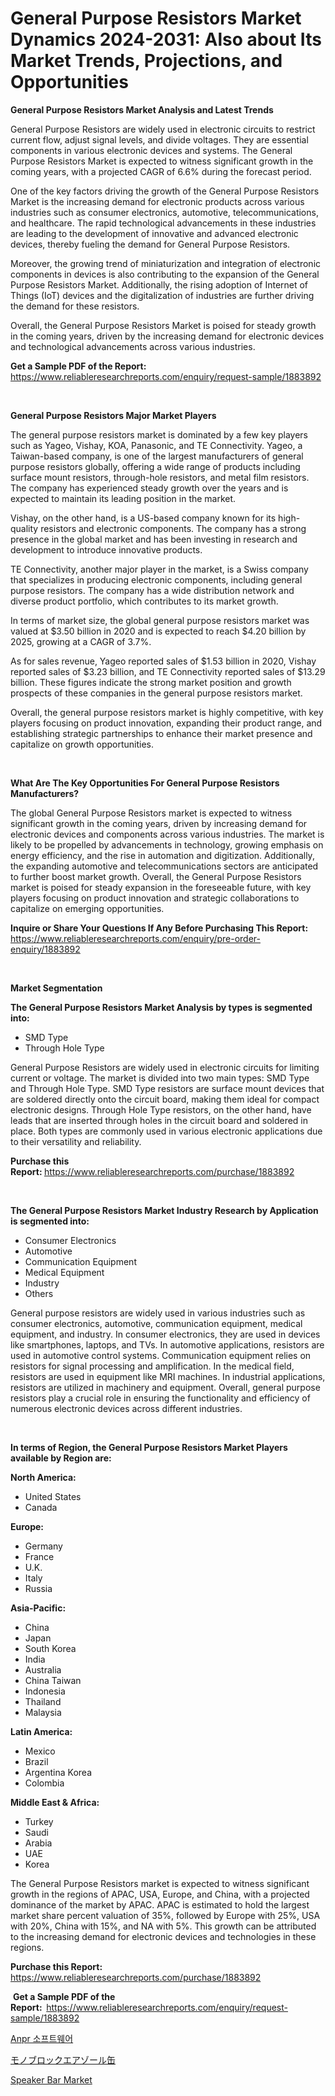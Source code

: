 <p><h1>General Purpose Resistors Market Dynamics 2024-2031: Also about Its Market Trends, Projections, and Opportunities</h1></p><p><strong>General Purpose Resistors Market Analysis and Latest Trends</strong></p>
<p><p>General Purpose Resistors are widely used in electronic circuits to restrict current flow, adjust signal levels, and divide voltages. They are essential components in various electronic devices and systems. The General Purpose Resistors Market is expected to witness significant growth in the coming years, with a projected CAGR of 6.6% during the forecast period.</p><p>One of the key factors driving the growth of the General Purpose Resistors Market is the increasing demand for electronic products across various industries such as consumer electronics, automotive, telecommunications, and healthcare. The rapid technological advancements in these industries are leading to the development of innovative and advanced electronic devices, thereby fueling the demand for General Purpose Resistors.</p><p>Moreover, the growing trend of miniaturization and integration of electronic components in devices is also contributing to the expansion of the General Purpose Resistors Market. Additionally, the rising adoption of Internet of Things (IoT) devices and the digitalization of industries are further driving the demand for these resistors.</p><p>Overall, the General Purpose Resistors Market is poised for steady growth in the coming years, driven by the increasing demand for electronic devices and technological advancements across various industries.</p></p>
<p><strong>Get a Sample PDF of the Report:&nbsp;</strong> <a href="https://www.reliableresearchreports.com/enquiry/request-sample/1883892">https://www.reliableresearchreports.com/enquiry/request-sample/1883892</a></p>
<p>&nbsp;</p>
<p><strong>General Purpose Resistors Major Market Players</strong></p>
<p><p>The general purpose resistors market is dominated by a few key players such as Yageo, Vishay, KOA, Panasonic, and TE Connectivity. Yageo, a Taiwan-based company, is one of the largest manufacturers of general purpose resistors globally, offering a wide range of products including surface mount resistors, through-hole resistors, and metal film resistors. The company has experienced steady growth over the years and is expected to maintain its leading position in the market.</p><p>Vishay, on the other hand, is a US-based company known for its high-quality resistors and electronic components. The company has a strong presence in the global market and has been investing in research and development to introduce innovative products.</p><p>TE Connectivity, another major player in the market, is a Swiss company that specializes in producing electronic components, including general purpose resistors. The company has a wide distribution network and diverse product portfolio, which contributes to its market growth.</p><p>In terms of market size, the global general purpose resistors market was valued at $3.50 billion in 2020 and is expected to reach $4.20 billion by 2025, growing at a CAGR of 3.7%.</p><p>As for sales revenue, Yageo reported sales of $1.53 billion in 2020, Vishay reported sales of $3.23 billion, and TE Connectivity reported sales of $13.29 billion. These figures indicate the strong market position and growth prospects of these companies in the general purpose resistors market.</p><p>Overall, the general purpose resistors market is highly competitive, with key players focusing on product innovation, expanding their product range, and establishing strategic partnerships to enhance their market presence and capitalize on growth opportunities.</p></p>
<p>&nbsp;</p>
<p><strong>What Are The Key Opportunities For General Purpose Resistors Manufacturers?</strong></p>
<p><p>The global General Purpose Resistors market is expected to witness significant growth in the coming years, driven by increasing demand for electronic devices and components across various industries. The market is likely to be propelled by advancements in technology, growing emphasis on energy efficiency, and the rise in automation and digitization. Additionally, the expanding automotive and telecommunications sectors are anticipated to further boost market growth. Overall, the General Purpose Resistors market is poised for steady expansion in the foreseeable future, with key players focusing on product innovation and strategic collaborations to capitalize on emerging opportunities.</p></p>
<p><strong>Inquire or Share Your Questions If Any Before Purchasing This Report:</strong> <a href="https://www.reliableresearchreports.com/enquiry/pre-order-enquiry/1883892">https://www.reliableresearchreports.com/enquiry/pre-order-enquiry/1883892</a></p>
<p>&nbsp;</p>
<p><strong>Market Segmentation</strong></p>
<p><strong>The General Purpose Resistors Market Analysis by types is segmented into:</strong></p>
<p><ul><li>SMD Type</li><li>Through Hole Type</li></ul></p>
<p><p>General Purpose Resistors are widely used in electronic circuits for limiting current or voltage. The market is divided into two main types: SMD Type and Through Hole Type. SMD Type resistors are surface mount devices that are soldered directly onto the circuit board, making them ideal for compact electronic designs. Through Hole Type resistors, on the other hand, have leads that are inserted through holes in the circuit board and soldered in place. Both types are commonly used in various electronic applications due to their versatility and reliability.</p></p>
<p><strong>Purchase this Report:&nbsp;</strong><a href="https://www.reliableresearchreports.com/purchase/1883892">https://www.reliableresearchreports.com/purchase/1883892</a></p>
<p>&nbsp;</p>
<p><strong>The General Purpose Resistors Market Industry Research by Application is segmented into:</strong></p>
<p><ul><li>Consumer Electronics</li><li>Automotive</li><li>Communication Equipment</li><li>Medical Equipment</li><li>Industry</li><li>Others</li></ul></p>
<p><p>General purpose resistors are widely used in various industries such as consumer electronics, automotive, communication equipment, medical equipment, and industry. In consumer electronics, they are used in devices like smartphones, laptops, and TVs. In automotive applications, resistors are used in automotive control systems. Communication equipment relies on resistors for signal processing and amplification. In the medical field, resistors are used in equipment like MRI machines. In industrial applications, resistors are utilized in machinery and equipment. Overall, general purpose resistors play a crucial role in ensuring the functionality and efficiency of numerous electronic devices across different industries.</p></p>
<p>&nbsp;</p>
<p><strong>In terms of Region, the General Purpose Resistors Market Players available by Region are:</strong></p>
<p>
    <p> <strong> North America: </strong>
        <ul>
            <li>United States</li>
            <li>Canada</li>
        </ul>
        </p> 
    <p> <strong> Europe: </strong>
        <ul>
            <li>Germany</li>
            <li>France</li>
            <li>U.K.</li>
            <li>Italy</li>
            <li>Russia</li>
        </ul>
        </p> 
    <p> <strong> Asia-Pacific: </strong>
        <ul>
            <li>China</li>
            <li>Japan</li>
            <li>South Korea</li>
            <li>India</li>
            <li>Australia</li>
            <li>China Taiwan</li>
            <li>Indonesia</li>
            <li>Thailand</li>
            <li>Malaysia</li>
        </ul>
        </p> 
    <p> <strong> Latin America: </strong>
        <ul>
            <li>Mexico</li>
            <li>Brazil</li>
            <li>Argentina Korea</li>
            <li>Colombia</li>
        </ul>
        </p> 
    <p> <strong> Middle East & Africa: </strong>
        <ul>
            <li>Turkey</li>
            <li>Saudi</li>
            <li>Arabia</li>
            <li>UAE</li>
            <li>Korea</li>
        </ul>
    </p>
    </p>
<p><p>The General Purpose Resistors market is expected to witness significant growth in the regions of APAC, USA, Europe, and China, with a projected dominance of the market by APAC. APAC is estimated to hold the largest market share percent valuation of 35%, followed by Europe with 25%, USA with 20%, China with 15%, and NA with 5%. This growth can be attributed to the increasing demand for electronic devices and technologies in these regions.</p></p>
<p><strong>Purchase this Report: </strong><a href="https://www.reliableresearchreports.com/purchase/1883892">https://www.reliableresearchreports.com/purchase/1883892</a></p>
<p>&nbsp;<strong>Get a Sample PDF of the Report:&nbsp;&nbsp;</strong><a href="https://www.reliableresearchreports.com/enquiry/request-sample/1883892">https://www.reliableresearchreports.com/enquiry/request-sample/1883892</a></p>
<p><strong></strong></p>
<p><p><a href="https://medium.com/@zolajenkins98/anpr-%EC%86%8C%ED%94%84%ED%8A%B8%EC%9B%A8%EC%96%B4-%EC%8B%9C%EC%9E%A5-%EA%B7%9C%EB%AA%A8-%EC%8B%9C%EC%9E%A5-%EC%A0%84%EB%A7%9D-%EB%B0%8F-%EC%8B%9C%EC%9E%A5-%EC%98%88%EC%B8%A1-2024%EB%85%84%EB%B6%80%ED%84%B0-2031%EB%85%84%EA%B9%8C%EC%A7%80-abd56884c168">Anpr 소프트웨어</a></p><p><a href="https://github.com/xnljig2898992/Market-Research-Report-List-1/blob/main/497233211819.md">モノブロックエアゾール缶</a></p><p><a href="https://github.com/PeterParrish5/Market-Research-Report-List-4/blob/main/speaker-bar-market.md">Speaker Bar Market</a></p></p>